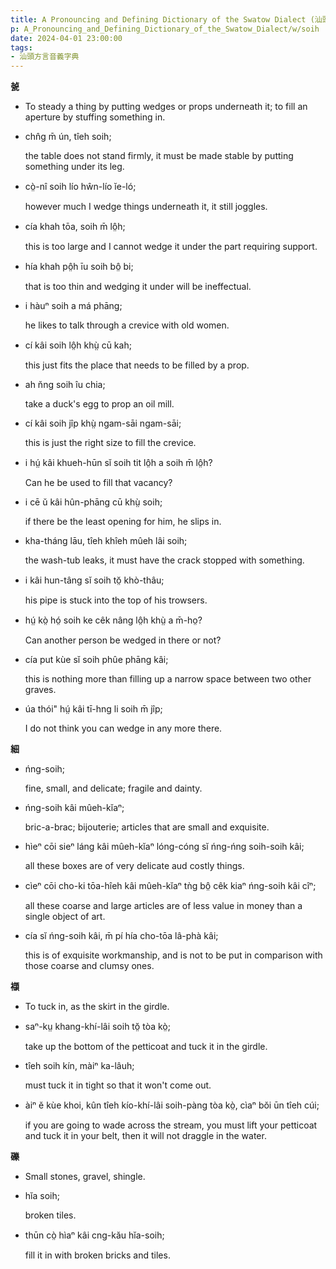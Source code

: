 ```yaml
---
title: A Pronouncing and Defining Dictionary of the Swatow Dialect (汕頭方言音義字典) / soih
p: A_Pronouncing_and_Defining_Dictionary_of_the_Swatow_Dialect/w/soih
date: 2024-04-01 23:00:00
tags: 
- 汕頭方言音義字典
---
```



**㼭**
- To steady a thing by putting wedges or props underneath it; to fill an aperture by stuffing something in.

- chn̂g m̄ ún, tîeh soih;

  the table does not stand firmly, it must be made stable by putting something under its leg.

- cò̤-nî soih lío hŵn-lío ĭe-ló;

  however much I wedge things underneath it, it still joggles.

- cía khah tōa, soih m̄ lô̤h;

  this is too large and I cannot wedge it under the part requiring support.

- hía khah pô̤h īu soih bô̤ bi;

  that is too thin and wedging it under will be ineffectual.

- i hàuⁿ soih a má phāng;

  he likes to talk through a crevice with old women.

- cí kâi soih lô̤h khṳ̀ cū kah;

  this just fits the place that needs to be filled by a prop.

- ah n̆ng soih îu chia;

  take a duck's egg to prop an oil mill.

- cí kâi soih jîp khṳ̀ ngam-sāi ngam-sāi;

  this is just the right size to fill the crevice.

- i hṳ́ kâi khueh-hūn sĭ soih tit lô̤h a soih m̄ lô̤h?

  Can he be used to fill that vacancy?

- i cē ŭ kâi hûn-phāng cū khṳ̀ soih;

  if there be the least opening for him, he slips in.

- kha-tháng lāu, tîeh khîeh mûeh lâi soih;

  the wash-tub leaks, it must have the crack stopped with something.

- i kâi hun-tâng sĭ soih tŏ̤ khò-thâu;

  his pipe is stuck into the top of his trowsers.

- hṳ́ kò̤ hó̤ soih ke cêk nâng lô̤h khṳ̀ a m̄-ho̤?

  Can another person be wedged in there or not?

- cía put kùe sĭ soih phûe phāng kâi;

  this is nothing more than filling up a narrow space between two other graves.

- úa thói" hṳ́ kâi tī-hng li soih m̄ jîp;

  I do not think you can wedge in any more there.

**細**

- ńng-soih;

  fine, small, and delicate; fragile and dainty.

- ńng-soih kâi mûeh-kĭaⁿ;

  bric-a-brac; bijouterie; articles that are small and exquisite.

- hìeⁿ cōi sieⁿ láng kâi mûeh-kĭaⁿ lóng-cóng sĭ ńng-ńng soih-soih kâi;

  all these boxes are of very delicate aud costly things.

- cìeⁿ cōi cho-ki tōa-hîeh kâi mûeh-kĭaⁿ tǹg bô̤ cêk kiaⁿ ńng-soih kâi cîⁿ;

  all these coarse and large articles are of less value in money than a single object of art.

- cía sĭ ńng-soih kâi, m̄ pí hía cho-tōa lâ-phà kâi;

  this is of exquisite workmanship, and is not to be put in comparison with those coarse and clumsy ones.

**襭**
- To tuck in, as the skirt in the girdle.

- saⁿ-kṳ khang-khí-lâi soih tŏ̤ tòa kò̤;

  take up the bottom of the petticoat and tuck it in the girdle.

- tîeh soih kín, màiⁿ ka-lâuh;

  must tuck it in tight so that it won't come out.

- àiⁿ ĕ kùe khoi, kûn tîeh kío-khí-lâi soih-pàng tòa kò̤, cìaⁿ bŏi ūn tîeh cúi;

  if you are going to wade across the stream, you  must lift your petticoat and tuck it in your belt, then it will not  draggle in the water.

**礫**
- Small stones, gravel, shingle.

- hĭa soih;

  broken tiles.

- thūn cò̤ hìaⁿ kâi cng-kău hĭa-soih;

  fill it in with broken bricks and tiles.